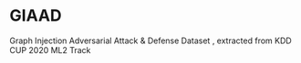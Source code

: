 # GIAAD
Graph Injection Adversarial Attack &amp; Defense Dataset , extracted from KDD CUP 2020 ML2 Track
